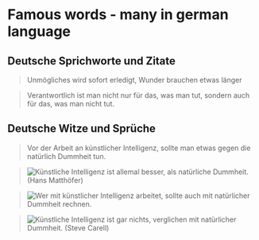 # Famous words - many in german language

## Deutsche Sprichworte und Zitate

> Unmögliches wird sofort erledigt, Wunder brauchen etwas länger

> Verantwortlich ist man nicht nur für das, was man tut, sondern auch für das, was man nicht tut.

## Deutsche Witze und Sprüche

> Vor der Arbeit an künstlicher Intelligenz, sollte man etwas gegen die natürlich Dummheit tun. 

> ![Künstliche Intelligenz ist allemal besser, als natürliche Dummheit. (Hans Matthöfer)](https://cdnext.funpot.net/bild/funpot0000343148/ef/Kuenstliche_Intelligenz.jpg "Künstliche Intelligenz ist allemal besser, als natürliche Dummheit. (Hans Matthöfer)")

> ![Wer mit künstlicher Intelligenz arbeitet, sollte auch mit natürlicher Dummheit rechnen.](https://cdnext.funpot.net/bild/ea79d00688bac4ba/1b/Wer_mit_kuenstlicher_Intelligenz.jpg "Wer mit künstlicher Intelligenz arbeitet, sollte auch mit natürlicher Dummheit rechnen.")

> ![Künstliche Intelligenz ist gar nichts, verglichen mit natürlicher Dummheit. (Steve Carell)](https://cdnext.funpot.net/bild/3fd8925746457dc5/a7/Kuenstliche_Intelligenz.jpg "Künstliche Intelligenz ist gar nichts, verglichen mit natürlicher Dummheit. (Steve Carell)")

